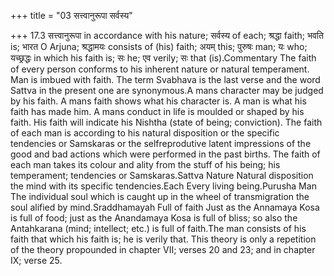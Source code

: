 +++
title = "03 सत्त्वानुरूपा सर्वस्य"

+++
17.3 सत्त्वानुरूपा in accordance with his nature; सर्वस्य of each;
श्रद्धा faith; भवति is; भारत O Arjuna; श्रद्धामयः consists of (his)
faith; अयम् this; पुरुषः man; यः who; यच्छ्रद्धः in which his faith is;
सः he; एव verily; सः that (is).Commentary The faith of every person
conforms to his inherent nature or natural temperament. Man is imbued
with faith. The term Svabhava is the last verse and the word Sattva in
the present one are synonymous.A mans character may be judged by his
faith. A mans faith shows what his character is. A man is what his faith
has made him. A mans conduct in life is moulded or shaped by his faith.
His faith will indicate his Nishtha (state of being; conviction). The
faith of each man is according to his natural disposition or the
specific tendencies or Samskaras or the selfreprodutive latent
impressions of the good and bad actions which were performed in the past
births. The faith of each man takes its colour and ality from the stuff
of his being; his temperament; tendencies or Samskaras.Sattva Nature
Natural disposition the mind with its specific tendencies.Each Every
living being.Purusha Man The individual soul which is caught up in the
wheel of transmigration the soul alified by mind.Sraddhamayah Full of
faith Just as the Annamaya Kosa is full of food; just as the Anandamaya
Kosa is full of bliss; so also the Antahkarana (mind; intellect; etc.)
is full of faith.The man consists of his faith that which his faith is;
he is verily that. This theory is only a repetition of the theory
propounded in chapter VII; verses 20 and 23; and in chapter IX; verse
25.
